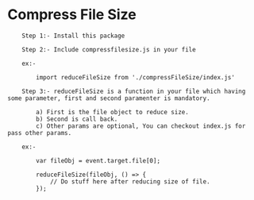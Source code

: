 # Compress File Size


        Step 1:- Install this package

        Step 2:- Include compressfilesize.js in your file

        ex:- 
            
            import reduceFileSize from './compressFileSize/index.js'

        Step 3:- reduceFileSize is a function in your file which having some parameter, first and second paramenter is mandatory.

            a) First is the file object to reduce size.
            b) Second is call back.
            c) Other params are optional, You can checkout index.js for pass other params.

        ex:- 

            var fileObj = event.target.file[0];

            reduceFileSize(fileObj, () => {
                // Do stuff here after reducing size of file.
            });